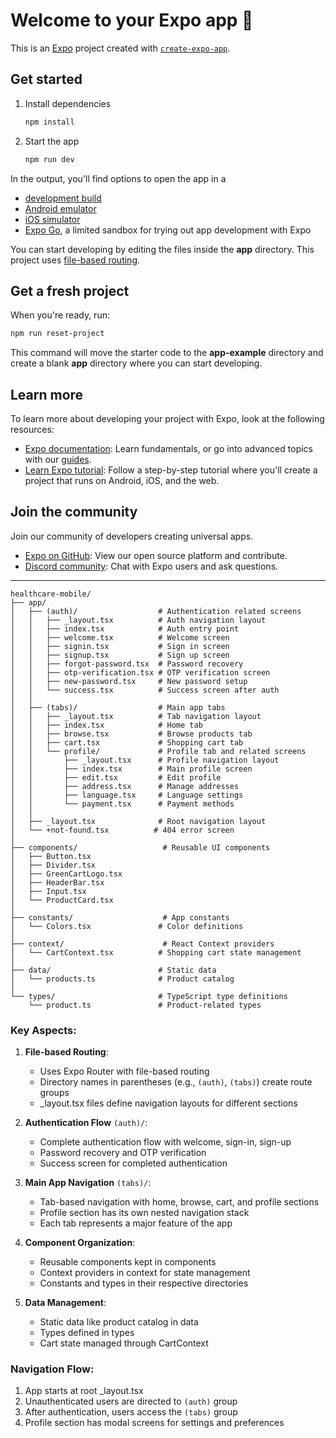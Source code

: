 # Welcome to your Expo app 👋

This is an [Expo](https://expo.dev) project created with [`create-expo-app`](https://www.npmjs.com/package/create-expo-app).

## Get started

1. Install dependencies

   ```bash
   npm install
   ```

2. Start the app

   ```bash
   npm run dev
   ```

In the output, you'll find options to open the app in a

- [development build](https://docs.expo.dev/develop/development-builds/introduction/)
- [Android emulator](https://docs.expo.dev/workflow/android-studio-emulator/)
- [iOS simulator](https://docs.expo.dev/workflow/ios-simulator/)
- [Expo Go](https://expo.dev/go), a limited sandbox for trying out app development with Expo

You can start developing by editing the files inside the **app** directory. This project uses [file-based routing](https://docs.expo.dev/router/introduction).

## Get a fresh project

When you're ready, run:

```bash
npm run reset-project
```

This command will move the starter code to the **app-example** directory and create a blank **app** directory where you can start developing.

## Learn more

To learn more about developing your project with Expo, look at the following resources:

- [Expo documentation](https://docs.expo.dev/): Learn fundamentals, or go into advanced topics with our [guides](https://docs.expo.dev/guides).
- [Learn Expo tutorial](https://docs.expo.dev/tutorial/introduction/): Follow a step-by-step tutorial where you'll create a project that runs on Android, iOS, and the web.

## Join the community

Join our community of developers creating universal apps.

- [Expo on GitHub](https://github.com/expo/expo): View our open source platform and contribute.
- [Discord community](https://chat.expo.dev): Chat with Expo users and ask questions.








-----------------------------------------------------




```
healthcare-mobile/
├── app/
│   ├── (auth)/                  # Authentication related screens
│   │   ├── _layout.tsx          # Auth navigation layout
│   │   ├── index.tsx            # Auth entry point
│   │   ├── welcome.tsx          # Welcome screen
│   │   ├── signin.tsx           # Sign in screen
│   │   ├── signup.tsx           # Sign up screen
│   │   ├── forgot-password.tsx  # Password recovery
│   │   ├── otp-verification.tsx # OTP verification screen
│   │   ├── new-password.tsx     # New password setup
│   │   └── success.tsx          # Success screen after auth
│   │
│   ├── (tabs)/                  # Main app tabs
│   │   ├── _layout.tsx          # Tab navigation layout
│   │   ├── index.tsx            # Home tab
│   │   ├── browse.tsx           # Browse products tab
│   │   ├── cart.tsx             # Shopping cart tab
│   │   └── profile/             # Profile tab and related screens
│   │       ├── _layout.tsx      # Profile navigation layout
│   │       ├── index.tsx        # Main profile screen
│   │       ├── edit.tsx         # Edit profile
│   │       ├── address.tsx      # Manage addresses
│   │       ├── language.tsx     # Language settings
│   │       └── payment.tsx      # Payment methods
│   │
│   ├── _layout.tsx              # Root navigation layout
│   └── +not-found.tsx          # 404 error screen
│
├── components/                   # Reusable UI components
│   ├── Button.tsx
│   ├── Divider.tsx
│   ├── GreenCartLogo.tsx
│   ├── HeaderBar.tsx
│   ├── Input.tsx
│   └── ProductCard.tsx
│
├── constants/                    # App constants
│   └── Colors.tsx               # Color definitions
│
├── context/                      # React Context providers
│   └── CartContext.tsx          # Shopping cart state management
│
├── data/                        # Static data
│   └── products.ts              # Product catalog
│
└── types/                       # TypeScript type definitions
    └── product.ts               # Product-related types
```

### Key Aspects:

1. **File-based Routing**:
   - Uses Expo Router with file-based routing
   - Directory names in parentheses (e.g., `(auth)`, `(tabs)`) create route groups
   - _layout.tsx files define navigation layouts for different sections

2. **Authentication Flow** `(auth)/`:
   - Complete authentication flow with welcome, sign-in, sign-up
   - Password recovery and OTP verification
   - Success screen for completed authentication

3. **Main App Navigation** `(tabs)/`:
   - Tab-based navigation with home, browse, cart, and profile sections
   - Profile section has its own nested navigation stack
   - Each tab represents a major feature of the app

4. **Component Organization**:
   - Reusable components kept in components
   - Context providers in context for state management
   - Constants and types in their respective directories

5. **Data Management**:
   - Static data like product catalog in data
   - Types defined in types
   - Cart state managed through CartContext

### Navigation Flow:

1. App starts at root _layout.tsx
2. Unauthenticated users are directed to `(auth)` group
3. After authentication, users access the `(tabs)` group
4. Profile section has modal screens for settings and preferences
